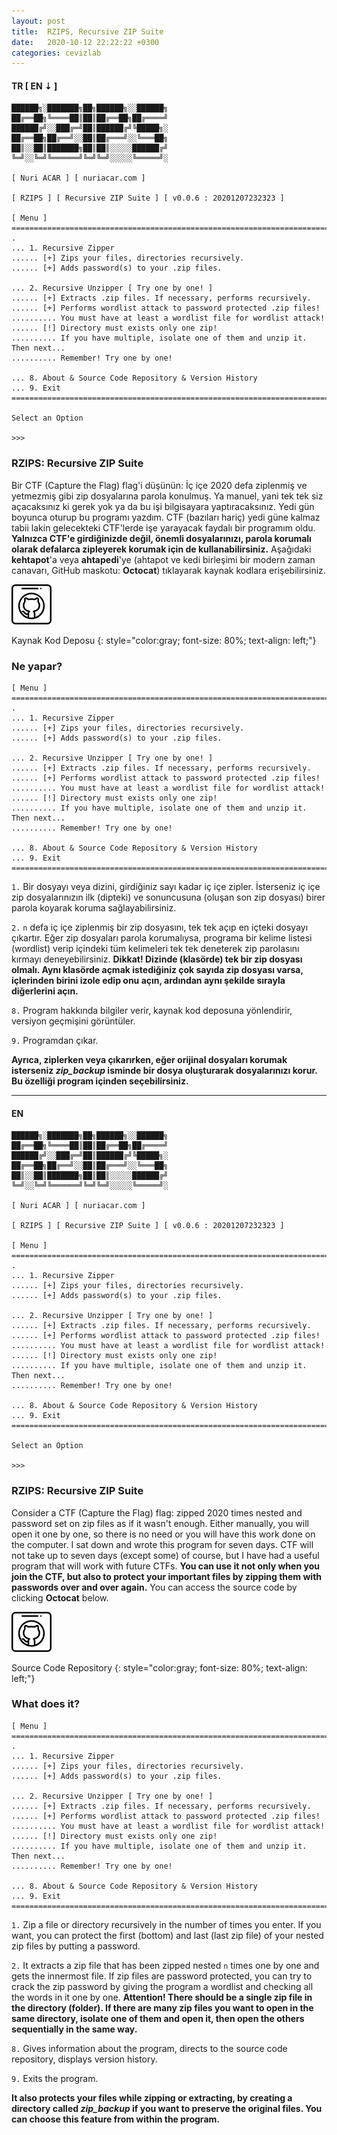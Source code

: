 ```yaml
---
layout: post
title:  RZIPS, Recursive ZIP Suite
date:   2020-10-12 22:22:22 +0300
categories: cevizlab
---
```


#### **TR [ EN ⇣ ]**

```
██████╗░███████╗██╗██████╗░░██████╗
██╔══██╗╚════██║██║██╔══██╗██╔════╝
██████╔╝░░███╔═╝██║██████╔╝╚█████╗░
██╔══██╗██╔══╝░░██║██╔═══╝░░╚═══██╗
██║░░██║███████╗██║██║░░░░░██████╔╝
╚═╝░░╚═╝╚══════╝╚═╝╚═╝░░░░░╚═════╝░

[ Nuri ACAR ] [ nuriacar.com ]

[ RZIPS ] [ Recursive ZIP Suite ] [ v0.0.6 : 20201207232323 ]

[ Menu ]
===============================================================================
.
... 1. Recursive Zipper
...... [+] Zips your files, directories recursively.
...... [+] Adds password(s) to your .zip files.

... 2. Recursive Unzipper [ Try one by one! ]
...... [+] Extracts .zip files. If necessary, performs recursively.
...... [+] Performs wordlist attack to password protected .zip files!
.......... You must have at least a wordlist file for wordlist attack!
...... [!] Directory must exists only one zip!
.......... If you have multiple, isolate one of them and unzip it. Then next...
.......... Remember! Try one by one!

... 8. About & Source Code Repository & Version History
... 9. Exit
===============================================================================

Select an Option

>>>
```

### **RZIPS: Recursive ZIP Suite**

Bir CTF (Capture the Flag) flag'i düşünün: İç içe 2020 defa ziplenmiş ve
yetmezmiş gibi zip dosyalarına parola konulmuş. Ya manuel, yani tek tek siz
açacaksınız ki gerek yok ya da bu işi bilgisayara yaptıracaksınız. Yedi gün
boyunca oturup bu programı yazdım. CTF (bazıları hariç) yedi güne kalmaz tabii
lakin gelecekteki CTF'lerde işe yarayacak faydalı bir programım oldu.
**Yalnızca CTF'e girdiğinizde değil, önemli dosyalarınızı, parola korumalı
olarak defalarca zipleyerek korumak için de kullanabilirsiniz.** Aşağıdaki
**kehtapot**'a veya **ahtapedi**'ye (ahtapot ve kedi birleşimi bir modern
zaman canavarı, GitHub maskotu: **Octocat**) tıklayarak kaynak kodlara
erişebilirsiniz.

[![RZIPS GitHub](/assets/img/github-icon.png "RZIPS GitHub")](https://github.com/nuriacar/rzips)

Kaynak Kod Deposu
{: style="color:gray; font-size: 80%; text-align: left;"}

### **Ne yapar?**

```
[ Menu ]
===============================================================================
.
... 1. Recursive Zipper
...... [+] Zips your files, directories recursively.
...... [+] Adds password(s) to your .zip files.

... 2. Recursive Unzipper [ Try one by one! ]
...... [+] Extracts .zip files. If necessary, performs recursively.
...... [+] Performs wordlist attack to password protected .zip files!
.......... You must have at least a wordlist file for wordlist attack!
...... [!] Directory must exists only one zip!
.......... If you have multiple, isolate one of them and unzip it. Then next...
.......... Remember! Try one by one!

... 8. About & Source Code Repository & Version History
... 9. Exit
===============================================================================
```

`1.` Bir dosyayı veya dizini, girdiğiniz sayı kadar iç içe zipler. İsterseniz
iç içe zip dosyalarınızın ilk (dipteki) ve sonuncusuna (oluşan son zip
dosyası) birer parola koyarak koruma sağlayabilirsiniz.

`2.` `n` defa iç içe ziplenmiş bir zip dosyasını, tek tek açıp en içteki
dosyayı çıkartır. Eğer zip dosyaları parola korumalıysa, programa bir kelime
listesi (wordlist) verip içindeki tüm kelimeleri tek tek deneterek zip
parolasını kırmayı deneyebilirsiniz. **Dikkat! Dizinde (klasörde) tek bir zip
dosyası olmalı. Aynı klasörde açmak istediğiniz çok sayıda zip dosyası varsa,
içlerinden birini izole edip onu açın, ardından aynı şekilde sırayla
diğerlerini açın.**

`8.` Program hakkında bilgiler verir, kaynak kod deposuna yönlendirir,
versiyon geçmişini görüntüler.

`9.` Programdan çıkar.

**Ayrıca, ziplerken veya çıkarırken, eğer orijinal dosyaları korumak
isterseniz *zip_backup* isminde bir dosya oluşturarak dosyalarınızı korur. Bu
özelliği program içinden seçebilirsiniz.**

---

#### **EN**

```
██████╗░███████╗██╗██████╗░░██████╗
██╔══██╗╚════██║██║██╔══██╗██╔════╝
██████╔╝░░███╔═╝██║██████╔╝╚█████╗░
██╔══██╗██╔══╝░░██║██╔═══╝░░╚═══██╗
██║░░██║███████╗██║██║░░░░░██████╔╝
╚═╝░░╚═╝╚══════╝╚═╝╚═╝░░░░░╚═════╝░

[ Nuri ACAR ] [ nuriacar.com ]

[ RZIPS ] [ Recursive ZIP Suite ] [ v0.0.6 : 20201207232323 ]

[ Menu ]
===============================================================================
.
... 1. Recursive Zipper
...... [+] Zips your files, directories recursively.
...... [+] Adds password(s) to your .zip files.

... 2. Recursive Unzipper [ Try one by one! ]
...... [+] Extracts .zip files. If necessary, performs recursively.
...... [+] Performs wordlist attack to password protected .zip files!
.......... You must have at least a wordlist file for wordlist attack!
...... [!] Directory must exists only one zip!
.......... If you have multiple, isolate one of them and unzip it. Then next...
.......... Remember! Try one by one!

... 8. About & Source Code Repository & Version History
... 9. Exit
===============================================================================

Select an Option

>>>
```

### **RZIPS: Recursive ZIP Suite**

Consider a CTF (Capture the Flag) flag: zipped 2020 times nested and password
set on zip files as if it wasn't enough. Either manually, you will open it one
by one, so there is no need or you will have this work done on the computer. I
sat down and wrote this program for seven days. CTF will not take up to seven
days (except some) of course, but I have had a useful program that will work
with future CTFs. **You can use it not only when you join the CTF, but also to
protect your important files by zipping them with passwords over and over
again.** You can access the source code by clicking **Octocat** below.

[![RZIPS GitHub](/assets/img/github-icon.png "RZIPS GitHub")](https://github.com/nuriacar/rzips)

Source Code Repository
{: style="color:gray; font-size: 80%; text-align: left;"}

### **What does it?**

```
[ Menu ]
===============================================================================
.
... 1. Recursive Zipper
...... [+] Zips your files, directories recursively.
...... [+] Adds password(s) to your .zip files.

... 2. Recursive Unzipper [ Try one by one! ]
...... [+] Extracts .zip files. If necessary, performs recursively.
...... [+] Performs wordlist attack to password protected .zip files!
.......... You must have at least a wordlist file for wordlist attack!
...... [!] Directory must exists only one zip!
.......... If you have multiple, isolate one of them and unzip it. Then next...
.......... Remember! Try one by one!

... 8. About & Source Code Repository & Version History
... 9. Exit
===============================================================================
```

`1.` Zip a file or directory recursively in the number of times you enter. If
you want, you can protect the first (bottom) and last (last zip file) of your
nested zip files by putting a password.

`2.` It extracts a zip file that has been zipped nested `n` times one by one
and gets the innermost file. If zip files are password protected, you can try
to crack the zip password by giving the program a wordlist and checking all
the words in it one by one. **Attention! There should be a single zip file in
the directory (folder). If there are many zip files you want to open in the
same directory, isolate one of them and open it, then open the others
sequentially in the same way.**

`8.` Gives information about the program, directs to the source code
repository, displays version history.

`9.` Exits the program.

**It also protects your files while zipping or extracting, by creating a
directory called *zip_backup* if you want to preserve the original files. You
can choose this feature from within the program.**

